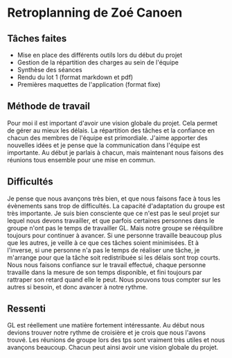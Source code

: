 # Retroplanning de Zoé Canoen

## Tâches faites

*	Mise en place des différents outils lors du début du projet
*	Gestion de la répartition des charges au sein de l'équipe
*	Synthèse des séances
*	Rendu du lot 1 (format markdown et pdf)
*	Premières maquettes de l'application (format fixe)

## Méthode de travail

Pour moi il est important d'avoir une vision globale du projet. Cela permet de gérer au mieux les délais. La répartition des tâches et la confiance en chacun des membres de l'équipe est primordiale. J'aime apporter des nouvelles idées et je pense que la communication dans l'équipe est importante. Au début je parlais à chacun, mais maintenant nous faisons des réunions tous ensemble pour une mise en commun.

## Difficultés

Je pense que nous avançons très bien, et que nous faisons face à tous les évènements sans trop de difficultés. La capacité d'adaptation du groupe est très importante. Je suis bien consciente que ce n'est pas le seul projet sur lequel nous devons travailler, et que parfois certaines personnes dans le groupe n'ont pas le temps de travailler GL. Mais notre groupe se rééquilibre toujours pour continuer à avancer. Si une personne travaille beaucoup plus que les autres, je veille à ce que ces tâches soient minimisées. Et à l'inverse, si une personne n'a pas le temps de réaliser une tâche, je m'arrange pour que la tâche soit redistribuée si les délais sont trop courts. Nous nous faisons confiance sur le travail effectué, chaque personne travaille dans la mesure de son temps disponible, et fini toujours par rattraper son retard quand elle le peut. Nous pouvons tous compter sur les autres si besoin, et donc avancer à notre rythme.

## Ressenti

GL est réellement une matière fortement intéressante. Au début nous devions trouver notre rythme de croisière et je crois que nous l'avons trouvé. Les réunions de groupe lors des tps sont vraiment très utiles et nous avançons beaucoup. Chacun peut ainsi avoir une vision globale du projet.
